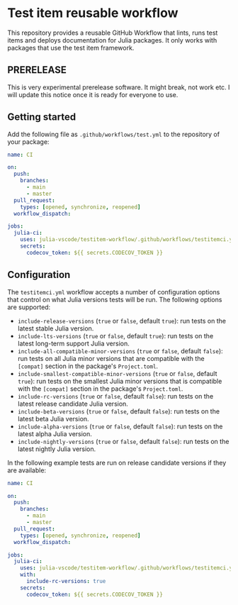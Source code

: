 # Test item reusable workflow

This repository provides a reusable GitHub Workflow that lints, runs test items and deploys documentation for Julia packages. It only works with packages that use the test item framework.

## PRERELEASE

This is very experimental prerelease software. It might break, not work etc. I will update this notice once it is ready for everyone to use.

## Getting started

Add the following file as `.github/workflows/test.yml` to the repository of your package:

```yml
name: CI

on:
  push:
    branches:
      - main
      - master
  pull_request:
    types: [opened, synchronize, reopened]
  workflow_dispatch:

jobs:
  julia-ci:
    uses: julia-vscode/testitem-workflow/.github/workflows/testitemci.yml@v1
    secrets:
      codecov_token: ${{ secrets.CODECOV_TOKEN }}
```

## Configuration

The `testitemci.yml` workflow accepts a number of configuration options that control on what Julia versions tests will be run. The following options are supported:
- `include-release-versions` (`true` or `false`, default `true`): run tests on the latest stable Julia version.
- `include-lts-versions` (`true` or `false`, default `true`): run tests on the latest long-term support Julia version.
- `include-all-compatible-minor-versions` (`true` or `false`, default `false`): run tests on all Julia minor versions that are compatible with the `[compat]` section in the package's `Project.toml`.
- `include-smallest-compatible-minor-versions` (`true` or `false`, default `true`): run tests on the smallest Julia minor versions that is compatible with the `[compat]` section in the package's `Project.toml`.
- `include-rc-versions` (`true` or `false`, default `false`): run tests on the latest release candidate Julia version.
- `include-beta-versions` (`true` or `false`, default `false`): run tests on the latest beta Julia version.
- `include-alpha-versions` (`true` or `false`, default `false`): run tests on the latest alpha Julia version.
- `include-nightly-versions` (`true` or `false`, default `false`): run tests on the latest nightly Julia version.

In the following example tests are run on release candidate versions if they are available:

```yml
name: CI

on:
  push:
    branches:
      - main
      - master
  pull_request:
    types: [opened, synchronize, reopened]
  workflow_dispatch:

jobs:
  julia-ci:
    uses: julia-vscode/testitem-workflow/.github/workflows/testitemci.yml@v1
    with:
      include-rc-versions: true
    secrets:
      codecov_token: ${{ secrets.CODECOV_TOKEN }}
```
